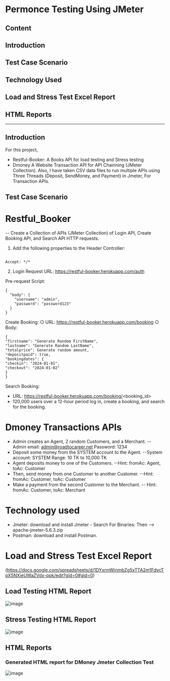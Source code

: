 # Permonce Testing Using JMeter

## Content
## Introduction
## Test Case Scenario
## Technology Used
## Load and Stress Test Excel Report
## HTML Reports


---

## Introduction
For this project, 
- Restful-Booker: A Books API for load testing and Stress testing
- Dmoney A Website Transaction API for API Chainning (JMeter Collection). Also, I have taken CSV data files to run multiple APIs using Three Threads (Deposit, SendMoney, and Payment) in Jmeter, For Transaction APIs.

## Test Case Scenario
# Restful_Booker
 -- Create a Collection of APIs (JMeter Collection) of Login API, Create Booking API, and Search API HTTP requests.
 1. Add the following properties to the Header Controller:
 ```

Accept: */*

```

2. Login
Request URL:
https://restful-booker.herokuapp.com/auth

Pre-request Script:
```
{
  "body": {
    "username": "admin",
    "password": "password123"
  }
}
```
Create Booking:
○ URL: https://restful-booker.herokuapp.com/booking
○ Body:
```
{
"firstname": "Generate Random FirstName",
"lastname": "Generate Random LastName",
"totalprice": Generate random amount,
"depositpaid": true,
"bookingdates": {
"checkin": "2024-01-01",
"checkout": "2024-01-02"
}
}
```
Search Booking:
- URL: https://restful-booker.herokuapp.com/booking/<booking_id&gt;
- 120,000 users over a 12-hour period log in, create a booking, and search for the
booking. 

# Dmoney Transactions APIs
- Admin creates an Agent, 2 random Customers, and a Merchant.
-- Admin email: admin@roadtocareer.net Password: 1234
- Deposit some money from the SYSTEM account to the Agent.
--System account: SYSTEM Range: 10 TK to 10,000 TK
- Agent deposits money to one of the Customers.
--Hint: fromAc: Agent, toAc: Customer
- Then, send money from one Customer to another Customer.
--Hint: fromAc: Customer, toAc: Customer
- Make a payment from the second Customer to the Merchant.
-- Hint: fromAc: Customer, toAc: Merchant


# Technology used
- Jmeter: download and install Jmeter -
Search For Binaries: Then --> apache-jmeter-5.6.3.zip
- Postman: download and install Postman.
# Load and Stress Test Excel Report
(https://docs.google.com/spreadsheets/d/1DYxrmWinmbZg5xTTA2m1FdvcTpX5NXieUWaZVdx-ppk/edit?gid=0#gid=0)

## Load Testing HTML Report
![image](https://github.com/user-attachments/assets/7cfdb739-a18a-4055-9836-c1b132a2f53b)

## Stress Testing HTML Report
![image](https://github.com/user-attachments/assets/c019041e-52f9-4c85-b768-6ac580b0943e)


## HTML Reports
### Generated HTML report for DMoney Jmeter Collection Test
![image](https://github.com/user-attachments/assets/3d0231ab-9f62-485f-80cc-0f2cef2a5f39)








